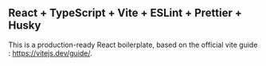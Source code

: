 ## React + TypeScript + Vite + ESLint + Prettier + Husky

This is a production-ready React boilerplate, based on the official vite guide : https://vitejs.dev/guide/.
